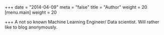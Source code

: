 +++
date = "2014-04-09"
meta = "false"
title = "Author"
weight = 20
[menu.main]
weight = 20

+++
A not so known Machine Learning Engineer/ Data scientist. Will rather like to blog anonymously.